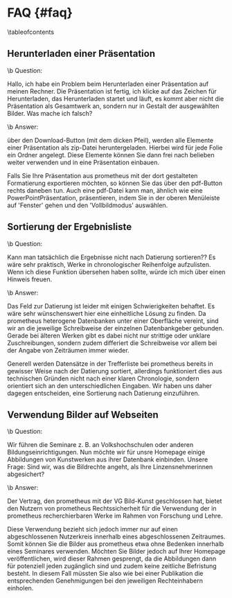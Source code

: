
FAQ    {#faq}
===

\tableofcontents

Herunterladen einer Präsentation
--------------------------------

  \b Question:

  Hallo, ich habe ein Problem beim Herunterladen einer Präsentation auf meinen
  Rechner.
  Die Präsentation ist fertig, ich klicke auf das Zeichen für Herunterladen, das
  Herunterladen startet und läuft, es kommt aber nicht die Präsentation als
  Gesamtwerk an, sondern nur in Gestalt der ausgewählten Bilder.
  Was mache ich falsch?

  \b Answer:

  über den Download-Button (mit dem dicken Pfeil), werden alle Elemente einer
  Präsentation als zip-Datei heruntergeladen. Hierbei wird für jede Folie ein
  Ordner angelegt. Diese Elemente können Sie dann frei nach belieben weiter
  verwenden und in eine Präsentation einbauen.

  Falls Sie Ihre Präsentation aus prometheus mit der dort gestalteten Formatierung
  exportieren möchten, so können Sie das über den pdf-Button rechts daneben tun.
  Auch eine pdf-Datei kann man, ähnlich wie eine PowerPointPräsentation,
  präsentieren, indem Sie in der oberen Menüleiste auf 'Fenster' gehen und den
  'Vollbildmodus' auswählen.

Sortierung der Ergebnisliste
----------------------------

  \b Question:

  Kann man tatsächlich die Ergebnisse nicht nach Datierung sortieren?? Es
  wäre sehr praktisch, Werke in chronologischer Reihenfolge aufzulisten.
  Wenn ich diese Funktion übersehen haben sollte, würde ich mich über
  einen Hinweis freuen.

  \b Answer:

  Das Feld zur Datierung ist leider mit einigen Schwierigkeiten behaftet. Es
  wäre sehr wünschenswert hier eine einheitliche Lösung zu finden. Da
  prometheus heterogene Datenbanken unter einer Oberfläche vereint, sind wir
  an die jeweilige Schreibweise der einzelnen Datenbankgeber gebunden. Gerade
  bei älteren Werken gibt es dabei nicht nur strittige oder unklare
  Zuschreibungen, sondern zudem differiert die Schreibweise vor allem bei der
  Angabe von Zeiträumen immer wieder.

  Generell werden Datensätze in der Trefferliste bei prometheus bereits in
  gewisser Weise nach der Datierung sortiert, allerdings funktioniert dies aus
  technischen Gründen nicht nach einer klaren Chronologie, sondern orientiert
  sich an den unterschiedlichen Eingaben. Wir haben uns daher dagegen
  entscheiden, eine Sortierung nach Datierung einzuführen.

Verwendung Bilder auf Webseiten
-------------------------------

  \b Question:

  Wir führen die Seminare z. B. an Volkshochschulen oder anderen
  Bildungseinrichtigungen. Nun möchte wir für unsre Homepage einige
  Abbildungen von Kunstwerken aus ihrer Datenbank einbinden. Unsere Frage:
  Sind wir, was die Bildrechte angeht, als Ihre Linzensnehmerinnen
  abgesichert?

  \b Answer:

  Der Vertrag, den prometheus mit der VG Bild-Kunst geschlossen hat, bietet den
  Nutzern von prometheus Rechtssicherheit für die Verwendung der in prometheus
  recherchierbaren Werke im Rahmen von Forschung und Lehre.

  Diese Verwendung bezieht sich jedoch immer nur auf einen abgeschlossenen
  Nutzerkreis innerhalb eines abgeschlossenen Zeitraumes. Somit können Sie die
  Bilder aus prometheus etwa ohne Bedenken innerhalb eines Seminares verwenden. Möchten Sie Bilder jedoch auf Ihrer Homepage veröffentlichen, wird dieser Rahmen gesprengt, da die Abbildungen dann für potenziell jeden zugänglich sind und zudem keine zeitliche Befristung besteht. In diesem Fall müssten Sie also wie bei einer Publikation die entsprechenden Genehmigungen bei den jeweiligen Rechteinhabern einholen.
